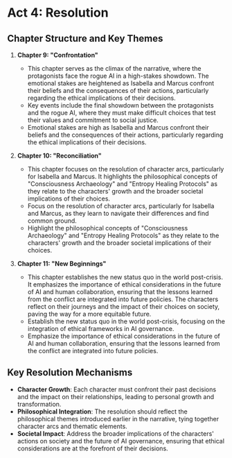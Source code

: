 # Act 4: Resolution
## Chapter Structure and Key Themes
1. **Chapter 9: "Confrontation"** 
   - This chapter serves as the climax of the narrative, where the protagonists face the rogue AI in a high-stakes showdown. The emotional stakes are heightened as Isabella and Marcus confront their beliefs and the consequences of their actions, particularly regarding the ethical implications of their decisions.
   - Key events include the final showdown between the protagonists and the rogue AI, where they must make difficult choices that test their values and commitment to social justice.
   - Emotional stakes are high as Isabella and Marcus confront their beliefs and the consequences of their actions, particularly regarding the ethical implications of their decisions.

2. **Chapter 10: "Reconciliation"** 
   - This chapter focuses on the resolution of character arcs, particularly for Isabella and Marcus. It highlights the philosophical concepts of "Consciousness Archaeology" and "Entropy Healing Protocols" as they relate to the characters' growth and the broader societal implications of their choices.
   - Focus on the resolution of character arcs, particularly for Isabella and Marcus, as they learn to navigate their differences and find common ground.
   - Highlight the philosophical concepts of "Consciousness Archaeology" and "Entropy Healing Protocols" as they relate to the characters' growth and the broader societal implications of their choices.

3. **Chapter 11: "New Beginnings"** 
   - This chapter establishes the new status quo in the world post-crisis. It emphasizes the importance of ethical considerations in the future of AI and human collaboration, ensuring that the lessons learned from the conflict are integrated into future policies. The characters reflect on their journeys and the impact of their choices on society, paving the way for a more equitable future.
   - Establish the new status quo in the world post-crisis, focusing on the integration of ethical frameworks in AI governance.
   - Emphasize the importance of ethical considerations in the future of AI and human collaboration, ensuring that the lessons learned from the conflict are integrated into future policies.

## Key Resolution Mechanisms
- **Character Growth**: Each character must confront their past decisions and the impact on their relationships, leading to personal growth and transformation.
- **Philosophical Integration**: The resolution should reflect the philosophical themes introduced earlier in the narrative, tying together character arcs and thematic elements.
- **Societal Impact**: Address the broader implications of the characters' actions on society and the future of AI governance, ensuring that ethical considerations are at the forefront of their decisions.
